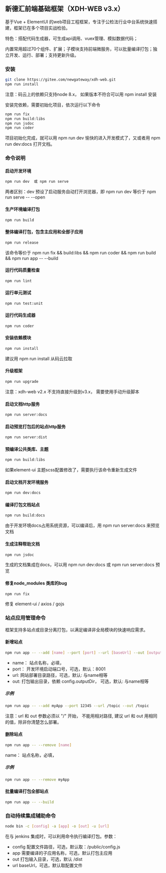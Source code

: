 ## 新德汇前端基础框架（XDH-WEB v3.x）

基于Vue + ElementUI 的web项目工程框架，专注于公检法行业中台系统快速搭建，框架已在多个项目实战检验。

特色：搭配代码生成器，可生成api调用、vuex管理、模拟数据代码；

内置常用超过70个组件、扩展；子模块支持前端微服务，可以批量编译打包；独立开发、运行、部署；支持更新升级。

### 安装
```bash
git clone https://gitee.com/newgateway/xdh-web.git
npm run install
```
注意：码云上的依赖只支持node 8.x， 如果版本不符合可以用 npm install 安装

安装完依赖，需要初始化项目，依次运行以下命令
```bash
npm run fix
npm run build:libs
npm run jsdoc
npm run coder
```

项目初始化完成，就可以用 npm run dev 愉快的进入开发模式了，又或者用 npm run dev:docs 打开文档。


### 命令说明
#### 启动开发环境
```bash
npm run dev  或 npm run serve
```
两者区别：dev 预设了启动服务自动打开浏览器，即 npm run dev 等价于 npm run serve -- --open

#### 生产环境编译打包
```bash
npm run build
```

#### 整体编译打包，包含主应用和全部子应用
```bash
npm run release
```
该命令等价于 npm run fix && build:libs && npm run coder && npm run build && npm run app -- --build

#### 运行代码质量检查
```bash
npm run lint
```

#### 运行单元测试
```bash
npm run test:unit
```

#### 运行代码生成器
```bash
npm run coder
```

#### 安装依赖模块
```bash
npm run install
```
建议用 npm run install 从码云拉取

#### 升级框架
```bash
npm run upgrade
```
注意：xdh-web v2.x 不支持直接升级到v3.x， 需要使用手动升级脚本

#### 启动文档http服务
```bash
npm run server:docs
```

#### 启动预览打包后的站点http服务
```bash
npm run server:dist
```

#### 预编译公共类库、主题
```bash
npm run build:libs
```
如果element-ui 主题scss配置修改了，需要执行该命令重新生成文件

#### 启动文档开发环境服务
```bash
npm run dev:docs
```

#### 编译打包文档站点
```bash
npm run build:docs
```
由于开发环境docs占用系统资源，可以编译后，用 npm run server:docs 来预览文档

#### 生成注释帮助文档
```bash
npm run jsdoc
```
生成的文档集成在docs，可以用 npm run dev:docs 或 npm run server:docs 预览

#### 修复node_modules 类库的bug
```bash
npm run fix
```
修复 element-ui / axios / gojs

### 站点应用管理命令

框架支持多站点或目录分离打包，以满足编译非全局模块的快速响应需求。

#### 新增站点
```bash
npm run app -- --add [name] --port [port] --url [baseUrl] --out [outputDir]
```
- name： 站点名称，必填，
- port： 开发环境启动端口号，可选，默认：8001
- url:   网站部署目录路径，可选，默认: 与name相等
- out:   打包输出目录，依赖 config.outputDir， 可选，默认: 与name相等
##### 示例
```bash
npm run app -- --add myApp --port 12345 --url /topic --out /topic
```
注意：url 和 out 参数必须以 "/" 开始， 不能用相对路径, 建议 url 和 out 用相同的值，除非你清楚怎么部署。

#### 删除站点
```bash
npm run app -- --remove [name]
```
name： 站点名称，必填，

##### 示例
```bash
npm run app -- --remove myApp
```

#### 批量编译打包全部站点
```bash
npm run app -- --build
```

### 自动持续集成辅助命令
```bash
node bin -c [config] -a [app] -o [out] -u [url]
```
在与 jenkins 集成时，可以利用命令执行编译打包。参数：
- config 配置文件路径，可选，默认取：/public/config.js
- app 需要编译的子应用名称，可选，默认打包主应用
- out 打包输入目录，可选，默认 /dist
- url baseUrl，可选，默认取配置文件

